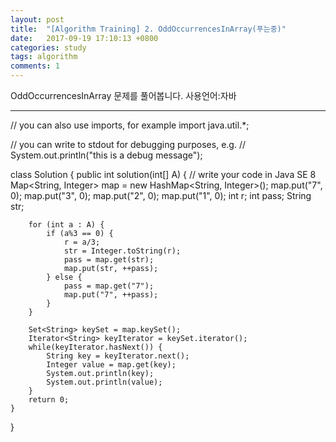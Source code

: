 ```yaml
---
layout: post
title:  "[Algorithm Training] 2. OddOccurrencesInArray(푸는중)"
date:   2017-09-19 17:10:13 +0800
categories: study
tags: algorithm
comments: 1
---
```


 OddOccurrencesInArray 문제를 풀어봅니다. 사용언어:자바

---


// you can also use imports, for example
import java.util.*;

// you can write to stdout for debugging purposes, e.g.
// System.out.println("this is a debug message");

class Solution {
    public int solution(int[] A) {
        // write your code in Java SE 8
        Map<String, Integer> map = new HashMap<String, Integer>();
        map.put("7", 0);
        map.put("3", 0);
        map.put("2", 0);
        map.put("1", 0);
        int r;
        int pass;
        String str;

        for (int a : A) {
            if (a%3 == 0) {
                r = a/3;
                str = Integer.toString(r);
                pass = map.get(str);
                map.put(str, ++pass);
            } else {
                pass = map.get("7");
                map.put("7", ++pass);   
            }
        }
        
        Set<String> keySet = map.keySet();
        Iterator<String> keyIterator = keySet.iterator();
        while(keyIterator.hasNext()) {
            String key = keyIterator.next();
            Integer value = map.get(key);
            System.out.println(key);
            System.out.println(value);
        }
        return 0;
    }
}